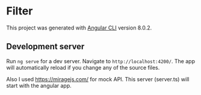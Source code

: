 # Filter

This project was generated with [Angular CLI](https://github.com/angular/angular-cli) version 8.0.2.

## Development server

Run `ng serve` for a dev server. Navigate to `http://localhost:4200/`. The app will automatically reload if you change any of the source files.

Also I used https://miragejs.com/ for mock API. This server (server.ts) will start with the angular app.